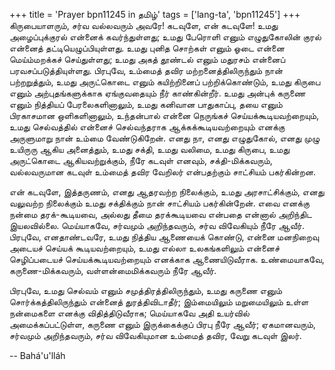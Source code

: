 +++
title = 'Prayer bpn11245 in தமிழ்'
tags = ['lang-ta', 'bpn11245']
+++
கிருபையாளரும், சர்வ வல்லவரும் அவரே! கடவுளே, என் கடவுளே! உமது  அழைப்புக்குரல் என்னைக் கவர்ந்துள்ளது; உமது பேரொளி எனும் எழுதுகோலின் குரல் என்னைத் தட்டியெழுப்பியுள்ளது.  உமது புனித சொற்கள் எனும் ஓடை என்னை மெய்ம்மறக்கச் செய்துள்ளது; உமது அகத் தூண்டல் எனும் மதுரசம் என்னைப் பரவசப்படுத்தியுள்ளது. பிரபுவே, உம்மைத் தவிர மற்றனைத்திலிருந்தும் நான் பற்றறுத்தும், உமது அருட்கொடை எனும் கயிற்றினைப் பற்றிக்கொண்டும், உமது கிருபை எனும் அற்புதங்களுக்காக ஏங்குவதையும் நீர் காண்கின்றீர்.  உமது அன்புக் கருணை எனும் நித்தியப் பேரலைகளினாலும், உமது கனிவான பாதுகாப்பு, தயை எனும் பிரகாசமான ஒளிகளினாலும், உந்தன்பால் என்னை நெருங்கச் செய்யக்கூடியவற்றையும், உமது செல்வத்தில் என்னைச் செல்வந்தராக ஆக்கக்கூடியவற்றையும் எனக்கு அருளுமாறு நான் உம்மை வேண்டுகிறேன்.  எனது நா, எனது எழுதுகோல், எனது முழு உயிருரு ஆகிய அனைத்தும், உமது சக்தி, உமது வலிமை, உமது கிருபை, உமது அருட்கொடை ஆகியவற்றுக்கும், நீரே கடவுள் எனவும், சக்தி-மிக்கவரும், வல்லவருமான கடவுள் உம்மைத் தவிர வேறிலர் என்பதற்கும் சாட்சியம் பகர்கின்றன.

என் கடவுளே, இத்தருணம், எனது  ஆதரவற்ற நிலைக்கும், உமது அரசாட்சிக்கும், எனது  வலுவற்ற நிலைக்கும் உமது சக்திக்கும் நான் சாட்சியம் பகர்கின்றேன்.  எவை எனக்கு நன்மை தரக்-கூடியவை, அல்லது தீமை தரக்கூடியவை என்பதை  என்னால் அறிந்திட இயலவில்லை. மெய்யாகவே, சர்வமும்  அறிந்தவரும், சர்வ விவேகியும் நீரே ஆவீர்.  பிரபுவே, எனதாண்டவரே, உமது  நித்திய ஆணையைக் கொண்டு, என்னை மனநிறைவு அடையச் செய்யக் கூடியவற்றையும், உமது  எல்லா உலகங்களிலும் என்னைச் செழிப்படையச் செய்யக்கூடியவற்றையும் எனக்காக ஆணையிடுவீராக. உண்மையாகவே, கருணை-மிக்கவரும், வள்ளன்மைமிக்கவரும் நீரே ஆவீர்.

பிரபுவே, உமது செல்வம் எனும் சமுத்திரத்திலிருந்தும், உமது  கருணை எனும் சொர்க்கத்திலிருந்தும் என்னைத் துரத்திவிடாதீர்; இம்மையிலும் மறுமையிலும் உள்ள நன்மைகளை எனக்கு விதித்திடுவீராக; மெய்யாகவே அதி உயர்வில் அமைக்கப்பட்டுள்ள, கருணை எனும் இருக்கைக்குப் பிரபு நீரே ஆவீர்; ஏகமானவரும், சர்வமும் அறிந்தவரும், சர்வ விவேகியுமான உம்மைத்  தவிர, வேறு கடவுள் இலர்.

-- Bahá'u'lláh
